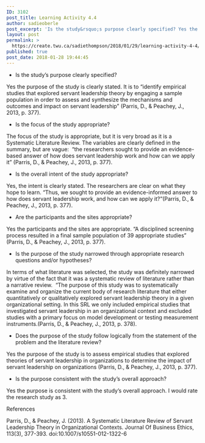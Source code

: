 ```yaml
---
ID: 3102
post_title: Learning Activity 4.4
author: sadieoberle
post_excerpt: 'Is the study&rsquo;s purpose clearly specified? Yes the purpose of the study is clearly stated. It is to &ldquo;identify empirical studies that explored servant leadership theory by engaging a sample population in order to assess and synthesize the mechanisms and outcomes and impact on servant leadership&rdquo; (Parris, D., &amp; Peachey, J., 2013, p. 377). Is &hellip; <p><a href="https://create.twu.ca/sadiethompson/2018/01/29/learning-activity-4-4/">Continue reading<span> "Learning Activity 4.4"</span></a></p>'
layout: post
permalink: >
  https://create.twu.ca/sadiethompson/2018/01/29/learning-activity-4-4/
published: true
post_date: 2018-01-28 19:44:45
---
```

<ul>
<li style="font-weight: 400"><span style="font-weight: 400">Is the study’s purpose clearly specified?</span></li>
</ul>

<span style="font-weight: 400">Yes the purpose of the study is clearly stated. It is to “identify empirical studies that explored servant leadership theory by engaging a sample population in order to assess and synthesize the mechanisms and outcomes and impact on servant leadership” (Parris, D., &amp; Peachey, J., 2013, p. 377).</span>

<ul>
<li style="font-weight: 400"><span style="font-weight: 400">Is the focus of the study appropriate?</span></li>
</ul>

<span style="font-weight: 400">The focus of the study is appropriate, but it is very broad as it is a Systematic Literature Review. The variables are clearly defined in the summary, but are vague:  “the researchers sought to provide an evidence-based answer of how does servant leadership work and how can we apply it” (Parris, D., &amp; Peachey, J., 2013, p. 377).</span>

<ul>
<li style="font-weight: 400"><span style="font-weight: 400">Is the overall intent of the study appropriate?</span></li>
</ul>

<span style="font-weight: 400">Yes, the intent is clearly stated. The researchers are clear on what they hope to learn. “Thus, we sought to provide an evidence-informed answer to how does servant leadership work, and how can we apply it?”(Parris, D., &amp; Peachey, J., 2013, p. 377).</span>

<ul>
<li style="font-weight: 400"><span style="font-weight: 400">Are the participants and the sites appropriate?</span></li>
</ul>

<span style="font-weight: 400">Yes the participants and the sites are appropriate. “A disciplined screening process resulted in a final sample population of 39 appropriate studies” (Parris, D., &amp; Peachey, J., 2013, p. 377).</span>

<ul>
<li style="font-weight: 400"><span style="font-weight: 400">Is the purpose of the study narrowed through appropriate research questions and/or hypotheses?</span></li>
</ul>

<span style="font-weight: 400">In terms of what literature was selected, the study was definitely narrowed by virtue of the fact that it was a systematic review of literature rather than a narrative review.  “The purpose of this study was to systematically examine and organize the current body of research literature that either quantitatively or qualitatively explored servant leadership theory in a given organizational setting. In this SRL we only included empirical studies that investigated servant leadership in an organizational context and excluded studies with a primary focus on model development or testing measurement instruments.(Parris, D., &amp; Peachey, J., 2013, p. 378).</span>

<ul>
<li style="font-weight: 400"><span style="font-weight: 400">Does the purpose of the study follow logically from the statement of the problem and the literature review?</span></li>
</ul>

<span style="font-weight: 400">Yes the purpose of the study is to assess empirical studies that explored theories of servant leadership in organizations to determine the impact of servant leadership on organizations (Parris, D., &amp; Peachey, J., 2013, p. 377). </span>

<ul>
<li style="font-weight: 400"><span style="font-weight: 400">Is the purpose consistent with the study’s overall approach?</span></li>
</ul>

<span style="font-weight: 400">Yes the purpose is consistent with the study’s overall approach. I would rate the research study as 3.</span>

<span style="font-weight: 400">References</span>

<span style="font-weight: 400">Parris, D., &amp; Peachey, J. (2013). A Systematic Literature Review of Servant Leadership Theory in Organizational Contexts. Journal Of Business Ethics, 113(3), 377-393. doi:10.1007/s10551-012-1322-6</span>